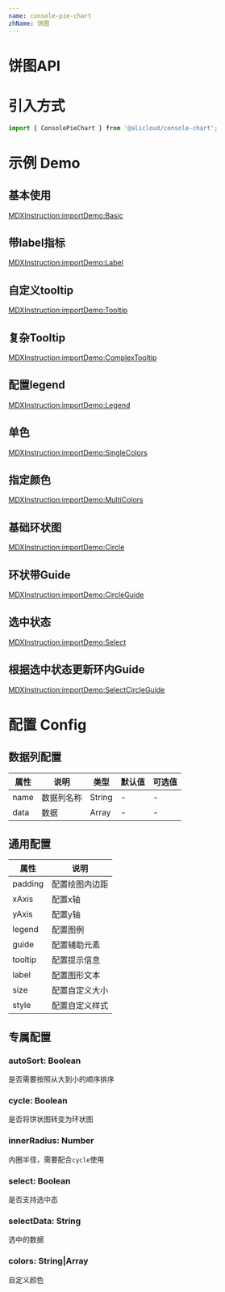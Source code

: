 ```yaml
---
name: console-pie-chart
zhName: 饼图
---
```


# 饼图API

# 引入方式

```javascript
import { ConsolePieChart } from '@alicloud/console-chart';
```

# 示例 Demo

## 基本使用

[MDXInstruction:importDemo:Basic](./demo/Basic.tsx)

## 带label指标

[MDXInstruction:importDemo:Label](./demo/Label.tsx)

## 自定义tooltip

[MDXInstruction:importDemo:Tooltip](./demo/Tooltip.tsx)

## 复杂Tooltip

[MDXInstruction:importDemo:ComplexTooltip](./demo/ComplexTooltip.tsx)

## 配置legend

[MDXInstruction:importDemo:Legend](./demo/Legend.tsx)

## 单色

[MDXInstruction:importDemo:SingleColors](./demo/SingleColors.tsx)

## 指定颜色

[MDXInstruction:importDemo:MultiColors](./demo/MultiColors.tsx)

## 基础环状图

[MDXInstruction:importDemo:Circle](./demo/Circle.tsx)

## 环状带Guide

[MDXInstruction:importDemo:CircleGuide](./demo/CircleGuide.tsx)

## 选中状态

[MDXInstruction:importDemo:Select](./demo/Select.tsx)

## 根据选中状态更新环内Guide

[MDXInstruction:importDemo:SelectCircleGuide](./demo/SelectCircleGuide.tsx)

# 配置 Config

## 数据列配置
| 属性 | 说明 | 类型 | 默认值 | 可选值 |
| --- | --- | --- | --- | --- |
| name | 数据列名称 | String | - | - |
| data | 数据 | Array | - | - |

## 通用配置

| 属性 | 说明 |
| --- | --- |
| padding | 配置绘图内边距 |
| xAxis | 配置x轴 |
| yAxis | 配置y轴 |
| legend | 配置图例 |
| guide | 配置辅助元素 |
| tooltip | 配置提示信息 |
| label | 配置图形文本 |
| size | 配置自定义大小 |
| style | 配置自定义样式 |

## 专属配置

### autoSort: Boolean
是否需要按照从大到小的顺序排序

### cycle: Boolean
是否将饼状图转变为环状图

### innerRadius: Number
内圈半径，需要配合`cycle`使用

### select: Boolean
是否支持选中态

### selectData: String
选中的数据

### colors: String|Array
自定义颜色